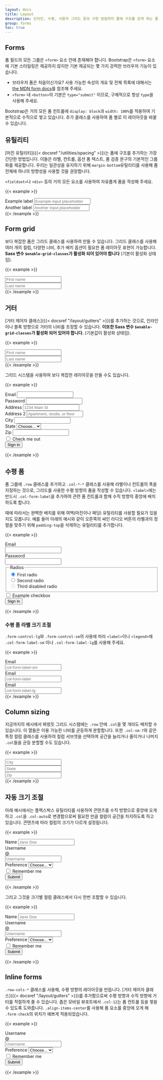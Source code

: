 ```yaml
---
layout: docs
title: Layout
description: 인라인, 수평, 사용자 그리드 등의 구현 방법까지 폼에 구조를 갖게 하는 폼 레이아웃 옵션을 준비하고 있습니다.
group: forms
toc: true
---
```


## Forms

폼 필드의 모든 그룹은 `<form>` 요소 안에 존재해야 합니다. Bootstrap은 `<form>` 요소에 기본 스타일링은 제공하지 않지만 기본 제공되는 몇 가지 강력한 브라우저 기능이 있습니다.

- 브라우저 폼은 처음이신가요? 사용 가능한 속성의 개요 및 전체 목록에 대해서는 [the MDN form docs](https://developer.mozilla.org/en-US/docs/Web/HTML/Element/form)를 참조해 주세요.
- `<form>` 내 `<button>`의 기본은 `type="submit"` 이므로, 구체적으로 항상 `type`을 사용해 주세요.

Bootstrap은 거의 모든 폼 컨트롤에 `display: block`과 `width: 100%`를 적용하여 기본적으로 수직으로 쌓고 있습니다. 추가 클래스를 사용하여 폼 별로 이 레이아웃을 바꿀 수 있습니다.

## 유틸리티

[마진 유틸리티]({{< docsref "/utilities/spacing" >}})는 폼에 구조를 추가하는 가장 간단한 방법입니다. 이들은 라벨, 컨트롤, 옵션 폼 텍스트, 폼 검증 문구의 기본적인 그룹화를 제공합니다. 우리는 일관성을 유지하기 위해 `margin-bottom`유틸리티를 사용해 폼 전체에 하나의 방향성을 사용할 것을 권장합니다.

`<fieldset>`나 `<div>` 등의 거의 모든 요소를 사용하여 자유롭게 폼을 작성해 주세요.

{{< example >}}
<div class="mb-3">
  <label for="formGroupExampleInput" class="form-label">Example label</label>
  <input type="text" class="form-control" id="formGroupExampleInput" placeholder="Example input placeholder">
</div>
<div class="mb-3">
  <label for="formGroupExampleInput2" class="form-label">Another label</label>
  <input type="text" class="form-control" id="formGroupExampleInput2" placeholder="Another input placeholder">
</div>
{{< /example >}}

## Form grid

보다 복잡한 폼은 그리드 클래스를 사용하여 만들 수 있습니다. 그리드 클래스를 사용해 여러 개의 컬럼, 다양한 너비, 추가 배치 옵션이 필요한 폼 레이아웃 표현이 가능합니다. **Sass 변수 `$enable-grid-classes`가 활성화 되어 있어야 합니다** (기본이 활성화 상태임).

{{< example >}}
<div class="row">
  <div class="col">
    <input type="text" class="form-control" placeholder="First name" aria-label="First name">
  </div>
  <div class="col">
    <input type="text" class="form-control" placeholder="Last name" aria-label="Last name">
  </div>
</div>
{{< /example >}}

## 거터

[거터 제어자 클래스]({{< docsref "/layout/gutters" >}})를 추가하는 것으로, 인라인이나 블록 방향으로 거터의 너비를 조정할 수 있습니다. **이또한 Sass 변수 `$enable-grid-classes`가 활성화 되어 있어야 합니다.** (기본값이 활성화 상태임).

{{< example >}}
<div class="row g-3">
  <div class="col">
    <input type="text" class="form-control" placeholder="First name" aria-label="First name">
  </div>
  <div class="col">
    <input type="text" class="form-control" placeholder="Last name" aria-label="Last name">
  </div>
</div>
{{< /example >}}

그리드 시스템을 사용하여 보다 복잡한 레이아웃을 만들 수도 있습니다.

{{< example >}}
<form class="row g-3">
  <div class="col-md-6">
    <label for="inputEmail4" class="form-label">Email</label>
    <input type="email" class="form-control" id="inputEmail4">
  </div>
  <div class="col-md-6">
    <label for="inputPassword4" class="form-label">Password</label>
    <input type="password" class="form-control" id="inputPassword4">
  </div>
  <div class="col-12">
    <label for="inputAddress" class="form-label">Address</label>
    <input type="text" class="form-control" id="inputAddress" placeholder="1234 Main St">
  </div>
  <div class="col-12">
    <label for="inputAddress2" class="form-label">Address 2</label>
    <input type="text" class="form-control" id="inputAddress2" placeholder="Apartment, studio, or floor">
  </div>
  <div class="col-md-6">
    <label for="inputCity" class="form-label">City</label>
    <input type="text" class="form-control" id="inputCity">
  </div>
  <div class="col-md-4">
    <label for="inputState" class="form-label">State</label>
    <select id="inputState" class="form-select">
      <option selected>Choose...</option>
      <option>...</option>
    </select>
  </div>
  <div class="col-md-2">
    <label for="inputZip" class="form-label">Zip</label>
    <input type="text" class="form-control" id="inputZip">
  </div>
  <div class="col-12">
    <div class="form-check">
      <input class="form-check-input" type="checkbox" id="gridCheck">
      <label class="form-check-label" for="gridCheck">
        Check me out
      </label>
    </div>
  </div>
  <div class="col-12">
    <button type="submit" class="btn btn-primary">Sign in</button>
  </div>
</form>
{{< /example >}}

## 수평 폼

폼 그룹에 `.row` 클래스를 추가하고 `.col-*-*` 클래스를 사용해 라벨이나 컨트롤의 폭을 지정하는 것으로, 그리드를 사용한 수평 방향의 폼을 작성할 수 있습니다. `<label>`에는 반드시 `.col-form-label`을 추가하여 관련 폼 컨트롤과 함께 수직 방향의 중앙에 배치하도록 합니다.

때에 따라서는 완벽한 배치를 위해 여백(마진이나 패딩) 유틸리티를 사용할 필요가 있을지도 모릅니다. 예를 들어 아래의 예시와 같이 오른쪽의 싸인 라디오 버튼의 라벨과의 정렬을 맞추기 위해 `padding-top`을 삭제하는 유틸리티를 추가합니다.

{{< example >}}
<form>
  <div class="row mb-3">
    <label for="inputEmail3" class="col-sm-2 col-form-label">Email</label>
    <div class="col-sm-10">
      <input type="email" class="form-control" id="inputEmail3">
    </div>
  </div>
  <div class="row mb-3">
    <label for="inputPassword3" class="col-sm-2 col-form-label">Password</label>
    <div class="col-sm-10">
      <input type="password" class="form-control" id="inputPassword3">
    </div>
  </div>
  <fieldset class="row mb-3">
    <legend class="col-form-label col-sm-2 pt-0">Radios</legend>
    <div class="col-sm-10">
      <div class="form-check">
        <input class="form-check-input" type="radio" name="gridRadios" id="gridRadios1" value="option1" checked>
        <label class="form-check-label" for="gridRadios1">
          First radio
        </label>
      </div>
      <div class="form-check">
        <input class="form-check-input" type="radio" name="gridRadios" id="gridRadios2" value="option2">
        <label class="form-check-label" for="gridRadios2">
          Second radio
        </label>
      </div>
      <div class="form-check disabled">
        <input class="form-check-input" type="radio" name="gridRadios" id="gridRadios3" value="option3" disabled>
        <label class="form-check-label" for="gridRadios3">
          Third disabled radio
        </label>
      </div>
    </div>
  </fieldset>
  <div class="row mb-3">
    <div class="col-sm-10 offset-sm-2">
      <div class="form-check">
        <input class="form-check-input" type="checkbox" id="gridCheck1">
        <label class="form-check-label" for="gridCheck1">
          Example checkbox
        </label>
      </div>
    </div>
  </div>
  <button type="submit" class="btn btn-primary">Sign in</button>
</form>
{{< /example >}}

### 수평 폼 라벨 크기 조절

`.form-control-lg`와 `.form-control-sm`의 사용에 따라 `<label>`이나 `<legend>`에 `.col-form-label-sm` 이나 `.col-form-label-lg`를 사용해 주세요.

{{< example >}}
<div class="row mb-3">
  <label for="colFormLabelSm" class="col-sm-2 col-form-label col-form-label-sm">Email</label>
  <div class="col-sm-10">
    <input type="email" class="form-control form-control-sm" id="colFormLabelSm" placeholder="col-form-label-sm">
  </div>
</div>
<div class="row mb-3">
  <label for="colFormLabel" class="col-sm-2 col-form-label">Email</label>
  <div class="col-sm-10">
    <input type="email" class="form-control" id="colFormLabel" placeholder="col-form-label">
  </div>
</div>
<div class="row">
  <label for="colFormLabelLg" class="col-sm-2 col-form-label col-form-label-lg">Email</label>
  <div class="col-sm-10">
    <input type="email" class="form-control form-control-lg" id="colFormLabelLg" placeholder="col-form-label-lg">
  </div>
</div>
{{< /example >}}

## Column sizing

지금까지의 예시에서 봐왔듯 그리드 시스템에는 `.row` 안에 `.col`을 몇 개라도 배치할 수 있습니다. 이 열들은 이용 가능한 너비를 균등하게 분할합니다. 또한 `.col-sm-7`와 같은 특정 컬럼 클래스를 사용하여 컬럼 서브셋을 선택하여 공간을 늘리거나 줄이거나 나머지 `.col`들을 균등 분할할 수도 있습니다.

{{< example >}}
<div class="row g-3">
  <div class="col-sm-7">
    <input type="text" class="form-control" placeholder="City" aria-label="City">
  </div>
  <div class="col-sm">
    <input type="text" class="form-control" placeholder="State" aria-label="State">
  </div>
  <div class="col-sm">
    <input type="text" class="form-control" placeholder="Zip" aria-label="Zip">
  </div>
</div>
{{< /example >}}

## 자동 크기 조절

아래 예시에서는 플렉스박스 유틸리티를 사용하여 콘텐츠를 수직 방향으로 중앙에 오게 하고 `.col`을 `.col-auto`로 변경함으로써 필요한 만큼 컬럼이 공간을 차지하도록 하고 있습니다. 콘텐츠에 따라 컬럼의 크기가 다르게 설정됩니다.

{{< example >}}
<form class="row gy-2 gx-3 align-items-center">
  <div class="col-auto">
    <label class="visually-hidden" for="autoSizingInput">Name</label>
    <input type="text" class="form-control" id="autoSizingInput" placeholder="Jane Doe">
  </div>
  <div class="col-auto">
    <label class="visually-hidden" for="autoSizingInputGroup">Username</label>
    <div class="input-group">
      <div class="input-group-text">@</div>
      <input type="text" class="form-control" id="autoSizingInputGroup" placeholder="Username">
    </div>
  </div>
  <div class="col-auto">
    <label class="visually-hidden" for="autoSizingSelect">Preference</label>
    <select class="form-select" id="autoSizingSelect">
      <option selected>Choose...</option>
      <option value="1">One</option>
      <option value="2">Two</option>
      <option value="3">Three</option>
    </select>
  </div>
  <div class="col-auto">
    <div class="form-check">
      <input class="form-check-input" type="checkbox" id="autoSizingCheck">
      <label class="form-check-label" for="autoSizingCheck">
        Remember me
      </label>
    </div>
  </div>
  <div class="col-auto">
    <button type="submit" class="btn btn-primary">Submit</button>
  </div>
</form>
{{< /example >}}

그리고 그것을 크기별 컬럼 클래스에서 다시 한번 조합할 수 있습니다.

{{< example >}}
<form class="row gx-3 gy-2 align-items-center">
  <div class="col-sm-3">
    <label class="visually-hidden" for="specificSizeInputName">Name</label>
    <input type="text" class="form-control" id="specificSizeInputName" placeholder="Jane Doe">
  </div>
  <div class="col-sm-3">
    <label class="visually-hidden" for="specificSizeInputGroupUsername">Username</label>
    <div class="input-group">
      <div class="input-group-text">@</div>
      <input type="text" class="form-control" id="specificSizeInputGroupUsername" placeholder="Username">
    </div>
  </div>
  <div class="col-sm-3">
    <label class="visually-hidden" for="specificSizeSelect">Preference</label>
    <select class="form-select" id="specificSizeSelect">
      <option selected>Choose...</option>
      <option value="1">One</option>
      <option value="2">Two</option>
      <option value="3">Three</option>
    </select>
  </div>
  <div class="col-auto">
    <div class="form-check">
      <input class="form-check-input" type="checkbox" id="autoSizingCheck2">
      <label class="form-check-label" for="autoSizingCheck2">
        Remember me
      </label>
    </div>
  </div>
  <div class="col-auto">
    <button type="submit" class="btn btn-primary">Submit</button>
  </div>
</form>
{{< /example >}}

## Inline forms

`.row-cols-*` 클래스를 사용해, 수평 방향의 레이아웃을 만듭니다. [거터 제어자 클래스]({{< docsref "/layout/gutters" >}})를 추가함으로써 수평 방향과 수직 방향에 거터를 적절하게 줄 수 있습니다. 좁은 모바일 뷰포트에서 `.col-12`는 폼 컨트롤 등을 쌓을 수 있도록 도와줍니다. `.align-items-center`를 사용해 폼 요소를 중앙에 오게 해 `.form-check`의 위치가 예쁘게 적용되었습니다.

{{< example >}}
<form class="row row-cols-lg-auto g-3 align-items-center">
  <div class="col-12">
    <label class="visually-hidden" for="inlineFormInputGroupUsername">Username</label>
    <div class="input-group">
      <div class="input-group-text">@</div>
      <input type="text" class="form-control" id="inlineFormInputGroupUsername" placeholder="Username">
    </div>
  </div>

  <div class="col-12">
    <label class="visually-hidden" for="inlineFormSelectPref">Preference</label>
    <select class="form-select" id="inlineFormSelectPref">
      <option selected>Choose...</option>
      <option value="1">One</option>
      <option value="2">Two</option>
      <option value="3">Three</option>
    </select>
  </div>

  <div class="col-12">
    <div class="form-check">
      <input class="form-check-input" type="checkbox" id="inlineFormCheck">
      <label class="form-check-label" for="inlineFormCheck">
        Remember me
      </label>
    </div>
  </div>

  <div class="col-12">
    <button type="submit" class="btn btn-primary">Submit</button>
  </div>
</form>
{{< /example >}}

